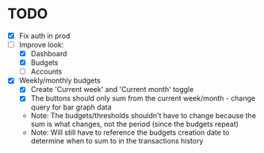 # TODO


- [x] Fix auth in prod
- [ ] Improve look:
  - [x] Dashboard
  - [x] Budgets
  - [ ] Accounts
- [x] Weekly/monthly budgets
  - [x] Create 'Current week' and 'Current month' toggle
  - [x] The buttons should only sum from the current week/month - change query for bar graph data
  - Note: The budgets/thresholds shouldn't have to change because the sum is what changes, not the period (since the budgets repeat)
  - Note: Will still have to reference the budgets creation date to determine when to sum to in the transactions history 
